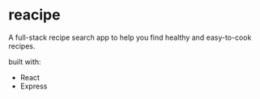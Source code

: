 # reacipe

A full-stack recipe search app to help you find healthy and easy-to-cook recipes.


built with:
- React
- Express